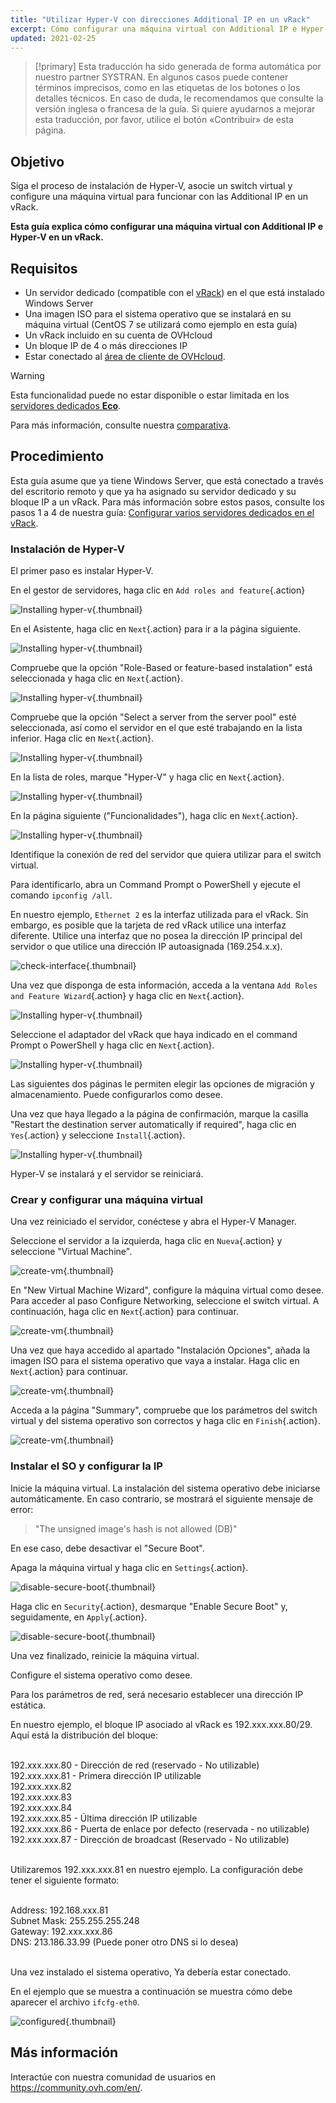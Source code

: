 ```yaml
---
title: "Utilizar Hyper-V con direcciones Additional IP en un vRack"
excerpt: Cómo configurar una máquina virtual con Additional IP e Hyper-V en un vRack
updated: 2021-02-25
---
```


> [!primary]
> Esta traducción ha sido generada de forma automática por nuestro partner SYSTRAN. En algunos casos puede contener términos imprecisos, como en las etiquetas de los botones o los detalles técnicos. En caso de duda, le recomendamos que consulte la versión inglesa o francesa de la guía. Si quiere ayudarnos a mejorar esta traducción, por favor, utilice el botón «Contribuir» de esta página.
> 

## Objetivo

Siga el proceso de instalación de Hyper-V, asocie un switch virtual y configure una máquina virtual para funcionar con las Additional IP en un vRack.

**Esta guía explica cómo configurar una máquina virtual con Additional IP e Hyper-V en un vRack.**

## Requisitos

- Un servidor dedicado (compatible con el [vRack](https://www.ovh.es/soluciones/vrack/)) en el que está instalado Windows Server
- Una imagen ISO para el sistema operativo que se instalará en su máquina virtual (CentOS 7 se utilizará como ejemplo en esta guía)
- Un vRack incluido en su cuenta de OVHcloud
- Un bloque IP de 4 o más direcciones IP
- Estar conectado al [área de cliente de OVHcloud](https://www.ovh.com/auth/?action=gotomanager&from=https://www.ovh.es/&ovhSubsidiary=es).

> [!warning]
> Esta funcionalidad puede no estar disponible o estar limitada en los [servidores dedicados **Eco**](https://eco.ovhcloud.com/es-es/about/).
>
> Para más información, consulte nuestra [comparativa](https://eco.ovhcloud.com/es-es/compare/).

## Procedimiento

Esta guía asume que ya tiene Windows Server, que está conectado a través del escritorio remoto y que ya ha asignado su servidor dedicado y su bloque IP a un vRack. Para más información sobre estos pasos, consulte los pasos 1 a 4 de nuestra guía: [Configurar varios servidores dedicados en el vRack](vrack_configuring_on_dedicated_server1.).

### Instalación de Hyper-V

El primer paso es instalar Hyper-V.

En el gestor de servidores, haga clic en `Add roles and feature`{.action}

![Installing hyper-v](add-roles-features.png){.thumbnail}

En el Asistente, haga clic en `Next`{.action} para ir a la página siguiente.

![Installing hyper-v](add-roles-features-2.png){.thumbnail}

Compruebe que la opción "Role-Based or feature-based instalation" está seleccionada y haga clic en `Next`{.action}.

![Installing hyper-v](add-roles-features-3.png){.thumbnail}

Compruebe que la opción "Select a server from the server pool" esté seleccionada, así como el servidor en el que esté trabajando en la lista inferior. Haga clic en `Next`{.action}.

![Installing hyper-v](add-roles-features-4.png){.thumbnail}

En la lista de roles, marque "Hyper-V" y haga clic en `Next`{.action}.

![Installing hyper-v](add-roles-features-5.png){.thumbnail}

En la página siguiente ("Funcionalidades"), haga clic en `Next`{.action}.

![Installing hyper-v](add-roles-features-9.png){.thumbnail}

Identifique la conexión de red del servidor que quiera utilizar para el switch virtual.

Para identificarlo, abra un Command Prompt o PowerShell y ejecute el comando `ipconfig /all`.

En nuestro ejemplo, `Ethernet 2` es la interfaz utilizada para el vRack. Sin embargo, es posible que la tarjeta de red vRack utilice una interfaz diferente. Utilice una interfaz que no posea la dirección IP principal del servidor o que utilice una dirección IP autoasignada (169.254.x.x).

![check-interface](ipconfig.png){.thumbnail}

Una vez que disponga de esta información, acceda a la ventana `Add Roles and Feature Wizard`{.action} y haga clic en `Next`{.action}.

![Installing hyper-v](add-roles-features-6.png){.thumbnail}

Seleccione el adaptador del vRack que haya indicado en el command Prompt o PowerShell y haga clic en `Next`{.action}.

![Installing hyper-v](add-roles-features-7.png){.thumbnail}

Las siguientes dos páginas le permiten elegir las opciones de migración y almacenamiento. Puede configurarlos como desee.

Una vez que haya llegado a la página de confirmación, marque la casilla "Restart the destination server automatically if required", haga clic en `Yes`{.action} y seleccione `Install`{.action}.

![Installing hyper-v](add-roles-features-8.png){.thumbnail}

Hyper-V se instalará y el servidor se reiniciará.

### Crear y configurar una máquina virtual

Una vez reiniciado el servidor, conéctese y abra el Hyper-V Manager.

Seleccione el servidor a la izquierda, haga clic en `Nueva`{.action} y seleccione "Virtual Machine".

![create-vm](create-vm.png){.thumbnail}

En "New Virtual Machine Wizard", configure la máquina virtual como desee. Para acceder al paso Configure Networking, seleccione el switch virtual. A continuación, haga clic en `Next`{.action} para continuar.

![create-vm](create-vm-2.png){.thumbnail}

Una vez que haya accedido al apartado "Instalación Opciones", añada la imagen ISO para el sistema operativo que vaya a instalar. Haga clic en `Next`{.action} para continuar.

![create-vm](create-vm-3.png){.thumbnail}

Acceda a la página "Summary", compruebe que los parámetros del switch virtual y del sistema operativo son correctos y haga clic en `Finish`{.action}.

![create-vm](create-vm-4.png){.thumbnail}

### Instalar el SO y configurar la IP

Inicie la máquina virtual. La instalación del sistema operativo debe iniciarse automáticamente. En caso contrario, se mostrará el siguiente mensaje de error:

> "The unsigned image's hash is not allowed (DB)"

En ese caso, debe desactivar el "Secure Boot".

Apaga la máquina virtual y haga clic en `Settings`{.action}.

![disable-secure-boot](disable-secure-boot.png){.thumbnail}

Haga clic en `Security`{.action}, desmarque "Enable Secure Boot" y, seguidamente, en `Apply`{.action}.

![disable-secure-boot](disable-secure-boot-2.png){.thumbnail}

Una vez finalizado, reinicie la máquina virtual.

Configure el sistema operativo como desee.

Para los parámetros de red, será necesario establecer una dirección IP estática.

En nuestro ejemplo, el bloque IP asociado al vRack es 192.xxx.xxx.80/29. Aquí está la distribución del bloque:

<br>
192.xxx.xxx.80 - Dirección de red (reservado - No utilizable)<br>
192.xxx.xxx.81 - Primera dirección IP utilizable<br>
192.xxx.xxx.82<br>
192.xxx.xxx.83<br>
192.xxx.xxx.84<br>
192.xxx.xxx.85 - Última dirección IP utilizable<br>
192.xxx.xxx.86 - Puerta de enlace por defecto (reservada - no utilizable)<br>
192.xxx.xxx.87 - Dirección de broadcast (Reservado - No utilizable)<br>
<br>

Utilizaremos 192.xxx.xxx.81 en nuestro ejemplo. La configuración debe tener el siguiente formato:

<br>
Address: 192.168.xxx.81<br>
Subnet Mask: 255.255.255.248<br>
Gateway: 192.xxx.xxx.86<br>
DNS: 213.186.33.99 (Puede poner otro DNS si lo desea)<br>
<br>

Una vez instalado el sistema operativo, Ya debería estar conectado.

En el ejemplo que se muestra a continuación se muestra cómo debe aparecer el archivo `ifcfg-eth0`.

![configured](configured.png){.thumbnail}

## Más información

Interactúe con nuestra comunidad de usuarios en <https://community.ovh.com/en/>.
